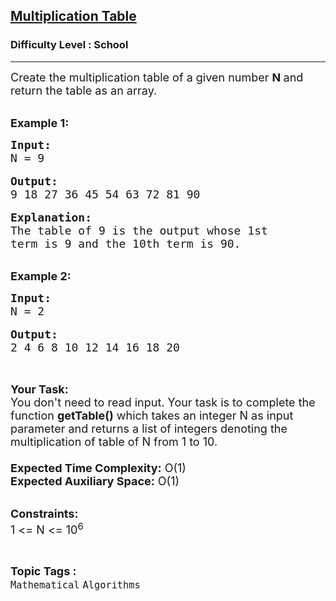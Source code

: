 <h2><a href="https://www.geeksforgeeks.org/problems/print-table0303/1?page=1&category=Mathematical&difficulty=School&sortBy=submissions">Multiplication Table</a></h2><h3>Difficulty Level : School</h3><hr><div class="problems_problem_content__Xm_eO"><p><span style="font-size:18px">Create the multiplication table of a given number <strong>N&nbsp;</strong>and return the table as an array.</span></p>

<p><br>
<strong><span style="font-size:18px">Example 1:</span></strong></p>

<pre><strong><span style="font-size:18px">Input:
</span></strong><span style="font-size:18px">N = 9</span>

<strong><span style="font-size:18px">Output:</span></strong>
<span style="font-size:18px">9 18 27 36 45 54 63 72 81 90</span>

<strong><span style="font-size:18px">Explanation:
</span></strong><span style="font-size:18px">The table of 9 is the output whose 1st 
term is 9 and the 10th term is 90.</span></pre>

<p><br>
<strong><span style="font-size:18px">Example 2:</span></strong></p>

<pre><strong><span style="font-size:18px">Input:
</span></strong><span style="font-size:18px">N = 2</span>

<strong><span style="font-size:18px">Output:</span></strong><strong><span style="font-size:18px">
</span></strong><span style="font-size:18px">2 4 6 8 10 12 14 16 18 20</span>


</pre>

<p><span style="font-size:18px"><strong>Your Task:&nbsp;&nbsp;</strong><br>
You don't need to read input. Your task is to complete the function <strong>getTable()</strong>&nbsp;which takes an integer N as input parameter and returns a list of integers denoting the multiplication of table of N from 1 to 10.&nbsp;<br>
<br>
<strong>Expected Time Complexity:</strong>&nbsp;O(1)<br>
<strong>Expected Auxiliary Space:</strong>&nbsp;O(1)</span></p>

<p><br>
<span style="font-size:18px"><strong>Constraints:&nbsp;</strong><br>
1 &lt;= N &lt;= 10<sup>6</sup></span></p>
</div><br><p><span style=font-size:18px><strong>Topic Tags : </strong><br><code>Mathematical</code>&nbsp;<code>Algorithms</code>&nbsp;